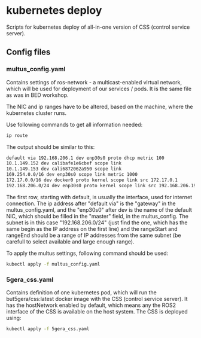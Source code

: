 # kubernetes deploy

Scripts for kubernetes deploy of all-in-one version of CSS (control service server). 


## Config files

### multus_config.yaml

Contains settings of ros-network - a multicast-enabled virtual network, which will be used for deployment of our services / pods. It is the same file as was in BED workshop.

The NIC and ip ranges have to be altered, based on the machine, where the kubernetes cluster runs. 

Use following commands to get all information needed:
```bash
ip route
```

The output should be similar to this:

```bash
default via 192.168.206.1 dev enp30s0 proto dhcp metric 100 
10.1.149.152 dev calibafe1e6cbef scope link 
10.1.149.153 dev cali6872062a950 scope link 
169.254.0.0/16 dev enp30s0 scope link metric 1000 
172.17.0.0/16 dev docker0 proto kernel scope link src 172.17.0.1 
192.168.206.0/24 dev enp30s0 proto kernel scope link src 192.168.206.196 metric 100
```

The first row, starting with default, is usually the interface, used for internet connection. The ip address after "default via" is the "gateway" in the multus_config.yaml, and the "enp30s0" after dev is the name of the default NIC, which should be filled in the "master" field, in the multus_config. The subnet is in this case "192.168.206.0/24" (just find the one, which has the same begin as the IP address on the first line) and the rangeStart and rangeEnd should be a range of IP addresses from the same subnet (be carefull to select available and large enough range).  
 
To apply the multus settings, following command should be used:

```bash
kubectl apply -f multus_config.yaml
```


### 5gera_css.yaml

Contains definition of one kubernetes pod, which will run the but5gera/css:latest docker image with the CSS (control service server). It has the hostNetwork enabled by default, which means any the ROS2 interface of the CSS is available on the host system. The CSS is deployed using:

```bash
kubectl apply -f 5gera_css.yaml
```

